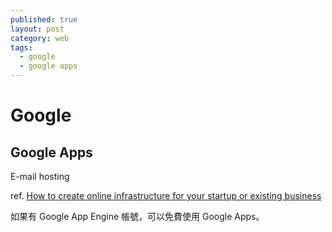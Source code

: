 ```yaml
---
published: true
layout: post
category: web
tags: 
  - google
  - google apps
---
```


# Google

## Google Apps
E-mail hosting

ref. [How to create online infrastructure for your startup or existing business](http://blog.advertan.com/2013/02/google-app-engine-how-to-create-online-infrastructure-for-startup.html)

如果有 Google App Engine 帳號，可以免費使用 Google Apps。
